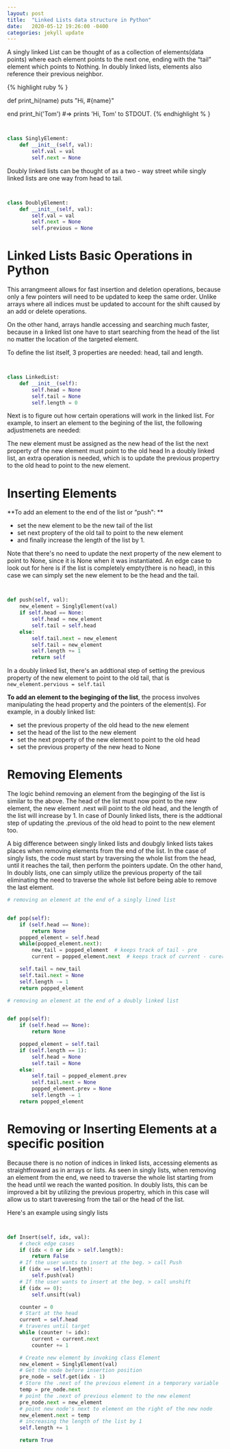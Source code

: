 ```yaml
---
layout: post
title:  "Linked Lists data structure in Python"
date:   2020-05-12 19:26:00 -0400
categories: jekyll update
---
```



A singly linked List can be thought of as a collection of elements(data points) where each element points to the next one, ending with the “tail” element which points to Nothing. In doubly linked lists, elements also reference their previous neighbor.


{% highlight ruby % }


def print_hi(name)
    puts "Hi, #{name}"


end
print_hi('Tom')
#=> prints 'Hi, Tom' to STDOUT.
{% endhighlight % }


```python


class SinglyElement:
    def __init__(self, val):
        self.val = val
        self.next = None


```

Doubly linked lists can be thought of as a two - way street while singly linked lists are one way from head to tail.


```python


class DoublyElement:
    def __init__(self, val):
        self.val = val
        self.next = None
        self.previous = None


```
# Linked Lists Basic Operations in Python

This arrangmeent allows for fast insertion and deletion operations, because only a few pointers will need to be updated to keep the same order. Unlike arrays where all indices must be updated to account for the shift caused by an add or delete operations.

On the other hand, arrays handle accessing and searching much faster, because in a linked list one have to start searching from the head of the list no matter the location of the targeted element.

To define the list itself, 3 properties are needed: head, tail and length.


```python


class LinkedList:
    def __init__(self):
        self.head = None
        self.tail = None
        self.length = 0


```

Next is to figure out how certain operations will work in the linked list. For example, to insert an element to the begining of the list, the following adjustmenets are needed:

The new element must be assigned as the new head of the list
the next property of the new element must point to the old head
In a doubly linked list, an extra operation is needed, which is to update the previous propertry to the old head to point to the new element.

# Inserting Elements

**To add an element to the end of the list or “push": **
- set the new element to be the new tail of the list
- set next proptery of the old tail to point to the new element
- and finally increase the length of the list by 1.

Note that there's no need to update the next property of the new element to point to None, since it is None when it was instantiated. An edge case to look out for here is if the list is completely empty(there is no head), in this case we can simply set the new element to be the head and the tail.


```python


def push(self, val):
    new_element = SinglyElement(val)
    if self.head == None:
        self.head = new_element
        self.tail = self.head
    else:
        self.tail.next = new_element
        self.tail = new_element
        self.length += 1
        return self


```

In a doubly linked list, there's an addtional step of setting the previous property of the new element to point to the old tail, that is `new_element.pervious = self.tail`

**To add an element to the beginging of the list**, the process involves manipulating the head property and the pointers of the element(s). For example, in a doubly linked list:
* set the previous property of the old head to the new element
* set the head of the list to the new element
* set the next property of the new element to point to the old head
* set the previous property of the new head to None


# Removing Elements

The logic behind removing an element from the beginging of the list is similar to the above. The head of the list must now point to the new element, the new element .next will point to the old head, and the length of the list will increase by 1. In case of Dounly linked lists, there is the addtional step of updating the .previous of the old head to point to the new element too.

A big difference between singly linked lists and doubgly linked lists takes places when removing elements from the end of the list. In the case of singly lists, the code must start by traversing the whole list from the head, until it reaches the tail, then perform the pointers update. On the other hand, In doubly lists, one can simply utilize the previous property of the tail
eliminating the need to traverse the whole list before being able to remove the last element.


```python
# removing an element at the end of a singly lined list


def pop(self):
    if (self.head == None):
        return None
    popped_element = self.head
    while(popped_element.next):
        new_tail = popped_element  # keeps track of tail - pre
        current = popped_element.next  # keeps track of current - curernt - post

    self.tail = new_tail
    self.tail.next = None
    self.length -= 1
    return popped_element


```


```python
# removing an element at the end of a doubly linked list


def pop(self):
    if (self.head == None):
        return None

    popped_element = self.tail
    if (self.length == 1):
        self.head = None
        self.tail = None
    else:
        self.tail = popped_element.prev
        self.tail.next = None
        popped_element.prev = None
        self.length -= 1
    return popped_element


```

# Removing or Inserting Elements at a specific position

Because there is no notion of indices in linked lists, accessing elements as straightfroward as in arrays or lists. As seen in singly lists, when removing an element from the end, we need to traverse the whole list starting from the head until we reach the wanted position. In doubly lists, this can be improved a bit by utilizing the previous propertry, which in this case will allow us to start traveresing from the tail or the head of the list.

Here's an example using singly lists
```python


def Insert(self, idx, val):
    # check edge cases
    if (idx < 0 or idx > self.length):
        return False
    # If the user wants to insert at the beg. > call Push
    if (idx == self.length):
        self.push(val)
    # If the user wants to insert at the beg. > call unshift
    if (idx == 0):
        self.unsift(val)

    counter = 0
    # Start at the head
    current = self.head
    # traveres until target
    while (counter != idx):
        current = current.next
        counter += 1

    # Create new element by invoking class Element
    new_element = SinglyElement(val)
    # Get the node before insertion position
    pre_node = self.get(idx - 1)
    # Store the .next of the previous element in a temporary variable
    temp = pre_node.next
    # point the .next of previous element to the new element
    pre_node.next = new_element
    # point new node's next to element on the right of the new node
    new_element.next = temp
    # increasing the length of the list by 1
    self.length += 1

    return True


```
